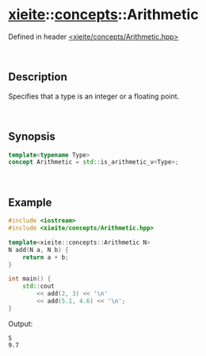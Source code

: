 # [xieite](../xieite.md)\:\:[concepts](../concepts.md)\:\:Arithmetic
Defined in header [<xieite/concepts/Arithmetic.hpp>](../../include/xieite/concepts/Arithmetic.hpp)

&nbsp;

## Description
Specifies that a type is an integer or a floating point.

&nbsp;

## Synopsis
```cpp
template<typename Type>
concept Arithmetic = std::is_arithmetic_v<Type>;
```

&nbsp;

## Example
```cpp
#include <iostream>
#include <xieite/concepts/Arithmetic.hpp>

template<xieite::concepts::Arithmetic N>
N add(N a, N b) {
    return a + b;
}

int main() {
    std::cout
        << add(2, 3) << '\n'
        << add(5.1, 4.6) << '\n';
}
```
Output:
```
5
9.7
```
